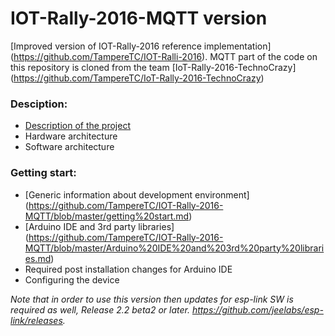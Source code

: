 # IOT-Rally-2016-MQTT version

[Improved version of IOT-Rally-2016 reference implementation] (https://github.com/TampereTC/IOT-Ralli-2016). MQTT part of the code on this repository is cloned from the team [IoT-Rally-2016-TechnoCrazy] (https://github.com/TampereTC/IoT-Rally-2016-TechnoCrazy) 
### Desciption:
- [Description of the project](https://github.com/TampereTC/IOT-Rally-2016-MQTT/blob/master/Description.md)   
- Hardware architecture   
- Software architecture

### Getting start:
- [Generic information about development environment] (https://github.com/TampereTC/IOT-Rally-2016-MQTT/blob/master/getting%20start.md)
- [Arduino IDE and 3rd party libraries] (https://github.com/TampereTC/IOT-Rally-2016-MQTT/blob/master/Arduino%20IDE%20and%203rd%20party%20libraries.md) 
- Required post installation changes for Arduino IDE 
- Configuring the device


_Note that in order to use this version then updates for esp-link SW is required as well, Release 2.2 beta2 or later. https://github.com/jeelabs/esp-link/releases._


